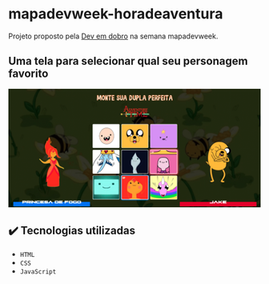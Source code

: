 # mapadevweek-horadeaventura
Projeto proposto pela [Dev em dobro](https://www.youtube.com/c/devemdobro) na semana mapadevweek.

## Uma tela para selecionar qual seu personagem favorito
![Tela de opções](./src/imagens/telahoradeaventura.png)

## ✔️ Tecnologias utilizadas

- ``HTML``
- ``CSS``
- ``JavaScript``
